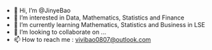 - 👋 Hi, I’m @JinyeBao
- 👀 I’m interested in Data, Mathematics, Statistics and Finance
- 🌱 I’m currently learning Mathematics, Statistics and Business in LSE
- 💞️ I’m looking to collaborate on ...
- 📫 How to reach me : vivibao0807@outlook.com

<!---
JinyeBao/JinyeBao is a ✨ special ✨ repository because its `README.md` (this file) appears on your GitHub profile.
You can click the Preview link to take a look at your changes.
--->
